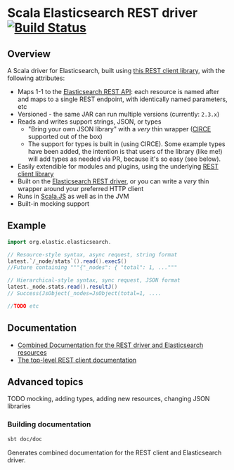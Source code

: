 # Scala Elasticsearch REST driver   [![Build Status](https://travis-ci.org/Alex-At-Home/elasticsearch_scala_driver.svg?branch=master)](https://travis-ci.org/Alex-At-Home/elasticsearch_scala_driver)

## Overview

A Scala driver for Elasticsearch, built using [this REST client library](https://github.com/Alex-At-Home/rest_client_library), with the following attributes:
* Maps 1-1 to the [Elasticsearch REST API](https://www.elastic.co/guide/en/elasticsearch/reference/current/index.html): each resource is named after and maps to a single REST endpoint, with identically named parameters, etc
* Versioned - the same JAR can run multiple versions (currently: `2.3.x`)
* Reads and writes support strings, JSON, or types
   * "Bring your own JSON library" with a _very_ thin wrapper ([CIRCE](https://github.com/travisbrown/circe) supported out of the box)
   * The support for types is built in (using CIRCE). Some example types have been added, the intention is that users of the library (like me!) will add types as needed via PR, because it's so easy (see below).
* Easily extendible for modules and plugins, using the underlying [REST client library](https://github.com/Alex-At-Home/rest_client_library)
* Built on the [Elasticsearch REST driver](https://www.elastic.co/guide/en/elasticsearch/client/java-rest/current/index.html), or you can write a _very_ thin wrapper around your preferred HTTP client
* Runs in [Scala.JS](https://www.scala-js.org/) as well as in the JVM
* Built-in mocking support

## Example

```scala
import org.elastic.elasticsearch.

// Resource-style syntax, async request, string format
latest.`/_node/stats`().read().execS()
//Future containing """{"_nodes": { "total": 1, ..."""

// Hierarchical-style syntax, sync request, JSON format
latest._node.stats.read().resultJ()
// Success(JsObject(_nodes=JsObject(total=1, ....

//TODO etc
```

## Documentation

* [Combined Documentation for the REST driver and Elasticsearch resources](https://alex-at-home.github.io/elasticsearch_scala_driver/current/index.html)
* [The top-level REST client documentation](https://github.com/Alex-At-Home/rest_client_library/blob/master/README.md)

## Advanced topics

TODO mocking, adding types, adding new resources, changing JSON libraries

### Building documentation

```bash
sbt doc/doc
```

Generates combined documentation for the REST client and Elasticsearch driver.
